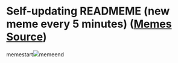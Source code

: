 # Self-updating READMEME (new meme every 5 minutes) ([Memes Source](https://bramses.notion.site/a49c1e962b7646879176ac3b327b6533?v=4d1eda54b170483cb03a40f257231764))

memestart![](https://www.notion.so/image/https%3A%2F%2Fs3-us-west-2.amazonaws.com%2Fsecure.notion-static.com%2F7b453b8c-7c82-4a45-b635-77fc974aa257%2F6C96196A-F91B-4A03-9285-EBABE1B2C16B.jpeg?table=block&id=70ce1b2c-04d1-4574-b78d-e2f707f82773&cache=v2)memeend
